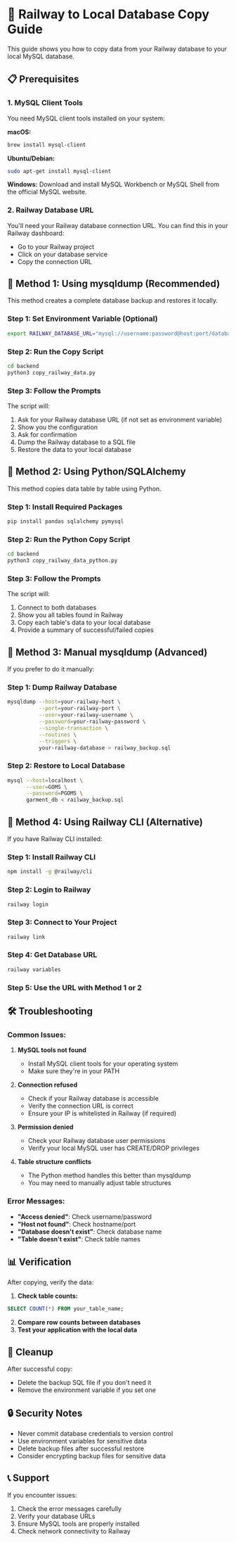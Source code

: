 # 🚂 Railway to Local Database Copy Guide

This guide shows you how to copy data from your Railway database to your local MySQL database.

## 📋 Prerequisites

### 1. MySQL Client Tools
You need MySQL client tools installed on your system:

**macOS:**
```bash
brew install mysql-client
```

**Ubuntu/Debian:**
```bash
sudo apt-get install mysql-client
```

**Windows:**
Download and install MySQL Workbench or MySQL Shell from the official MySQL website.

### 2. Railway Database URL
You'll need your Railway database connection URL. You can find this in your Railway dashboard:
- Go to your Railway project
- Click on your database service
- Copy the connection URL

## 🔄 Method 1: Using mysqldump (Recommended)

This method creates a complete database backup and restores it locally.

### Step 1: Set Environment Variable (Optional)
```bash
export RAILWAY_DATABASE_URL="mysql://username:password@host:port/database"
```

### Step 2: Run the Copy Script
```bash
cd backend
python3 copy_railway_data.py
```

### Step 3: Follow the Prompts
The script will:
1. Ask for your Railway database URL (if not set as environment variable)
2. Show you the configuration
3. Ask for confirmation
4. Dump the Railway database to a SQL file
5. Restore the data to your local database

## 🔄 Method 2: Using Python/SQLAlchemy

This method copies data table by table using Python.

### Step 1: Install Required Packages
```bash
pip install pandas sqlalchemy pymysql
```

### Step 2: Run the Python Copy Script
```bash
cd backend
python3 copy_railway_data_python.py
```

### Step 3: Follow the Prompts
The script will:
1. Connect to both databases
2. Show you all tables found in Railway
3. Copy each table's data to your local database
4. Provide a summary of successful/failed copies

## 🔄 Method 3: Manual mysqldump (Advanced)

If you prefer to do it manually:

### Step 1: Dump Railway Database
```bash
mysqldump --host=your-railway-host \
          --port=your-railway-port \
          --user=your-railway-username \
          --password=your-railway-password \
          --single-transaction \
          --routines \
          --triggers \
          your-railway-database > railway_backup.sql
```

### Step 2: Restore to Local Database
```bash
mysql --host=localhost \
      --user=GOMS \
      --password=PGOMS \
      garment_db < railway_backup.sql
```

## 🔄 Method 4: Using Railway CLI (Alternative)

If you have Railway CLI installed:

### Step 1: Install Railway CLI
```bash
npm install -g @railway/cli
```

### Step 2: Login to Railway
```bash
railway login
```

### Step 3: Connect to Your Project
```bash
railway link
```

### Step 4: Get Database URL
```bash
railway variables
```

### Step 5: Use the URL with Method 1 or 2

## 🛠️ Troubleshooting

### Common Issues:

1. **MySQL tools not found**
   - Install MySQL client tools for your operating system
   - Make sure they're in your PATH

2. **Connection refused**
   - Check if your Railway database is accessible
   - Verify the connection URL is correct
   - Ensure your IP is whitelisted in Railway (if required)

3. **Permission denied**
   - Check your Railway database user permissions
   - Verify your local MySQL user has CREATE/DROP privileges

4. **Table structure conflicts**
   - The Python method handles this better than mysqldump
   - You may need to manually adjust table structures

### Error Messages:

- **"Access denied"**: Check username/password
- **"Host not found"**: Check hostname/port
- **"Database doesn't exist"**: Check database name
- **"Table doesn't exist"**: Check table names

## 📊 Verification

After copying, verify the data:

1. **Check table counts:**
```sql
SELECT COUNT(*) FROM your_table_name;
```

2. **Compare row counts between databases**
3. **Test your application with the local data**

## 🧹 Cleanup

After successful copy:
- Delete the backup SQL file if you don't need it
- Remove the environment variable if you set one

## 🔒 Security Notes

- Never commit database credentials to version control
- Use environment variables for sensitive data
- Delete backup files after successful restore
- Consider encrypting backup files for sensitive data

## 📞 Support

If you encounter issues:
1. Check the error messages carefully
2. Verify your database URLs
3. Ensure MySQL tools are properly installed
4. Check network connectivity to Railway
